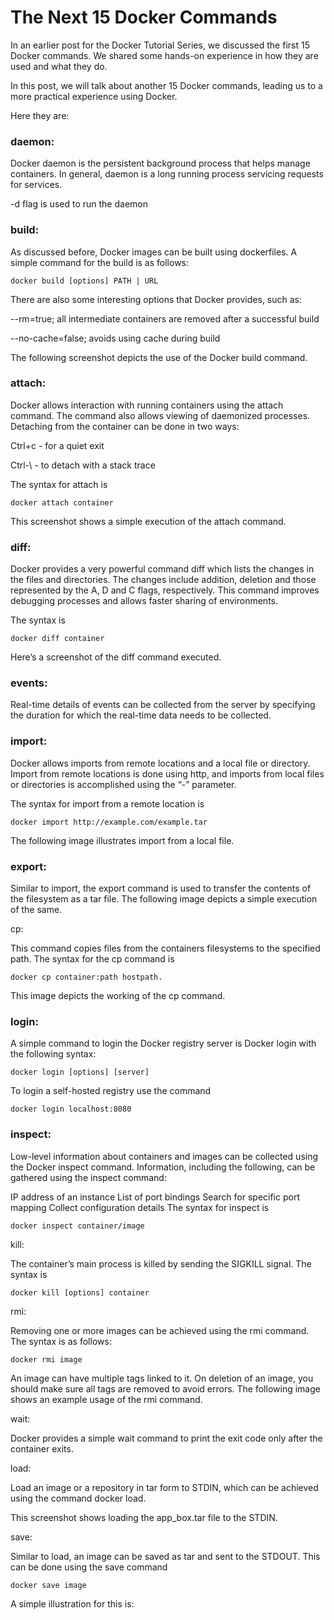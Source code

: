 # The Next 15 Docker Commands

In an earlier post for the Docker Tutorial Series, we discussed the first 15 Docker commands. We shared some hands-on experience in how they are used and what they do.

In this post, we will talk about another 15 Docker commands, leading us to a more practical experience using Docker.

Here they are:

### daemon:

Docker daemon is the persistent background process that helps manage containers. In general, daemon is a long running process servicing requests for services.

-d flag is used to run the daemon

### build:

As discussed before, Docker images can be built using dockerfiles. A simple command for the build is as follows:
```
docker build [options] PATH | URL
```
There are also some interesting options that Docker provides, such as:

--rm=true; all intermediate containers are removed after a successful build

--no-cache=false; avoids using cache during build

The following screenshot depicts the use of the Docker build command.

### attach:

Docker allows interaction with running containers using the attach command. The command also allows viewing of daemonized processes. Detaching from the container can be done in two ways:

Ctrl+c - for a quiet exit

Ctrl-\ - to detach with a stack trace

The syntax for attach is
```
docker attach container
```
This screenshot shows a simple execution of the attach command.

### diff:

Docker provides a very powerful command diff which lists the changes in the files and directories. The changes include addition, deletion and those represented by the A, D and C flags, respectively. This command improves debugging processes and allows faster sharing of environments.

The syntax is
```
docker diff container
```
Here’s a screenshot of the diff command executed.

### events:

Real-time details of events can be collected from the server by specifying the duration for which the real-time data needs to be collected.

### import:

Docker allows imports from remote locations and a local file or directory. Import from remote locations is done using http, and imports from local files or directories is accomplished using the “-” parameter.

The syntax for import from a remote location is
```
docker import http://example.com/example.tar
```
The following image illustrates import from a local file.

### export:

Similar to import, the export command is used to transfer the contents of the filesystem as a tar file. The following image depicts a simple execution of the same.

cp:

This command copies files from the containers filesystems to the specified path. The syntax for the cp command is
```
docker cp container:path hostpath.
```
This image depicts the working of the cp command.

### login:

A simple command to login the Docker registry server is Docker login with the following syntax:
```
docker login [options] [server]
```
To login a self-hosted registry use the command
```
docker login localhost:8080
```
### inspect:

Low-level information about containers and images can be collected using the Docker inspect command. Information, including the following, can be gathered using the inspect command:

IP address of an instance
List of port bindings
Search for specific port mapping
Collect configuration details
The syntax for inspect is
```
docker inspect container/image
```
kill:

The container’s main process is killed by sending the SIGKILL signal. The syntax is
```
docker kill [options] container
```
rmi:

Removing one or more images can be achieved using the rmi command. The syntax is as follows:
```
docker rmi image
```
An image can have multiple tags linked to it. On deletion of an image, you should make sure all tags are removed to avoid errors. The following image shows an example usage of the rmi command.

wait:

Docker provides a simple wait command to print the exit code only after the container exits.

load:

Load an image or a repository in tar form to STDIN, which can be achieved using the command docker load.

This screenshot shows loading the app_box.tar file to the STDIN.

save:

Similar to load, an image can be saved as tar and sent to the STDOUT. This can be done using the save command
```
docker save image
```
A simple illustration for this is: